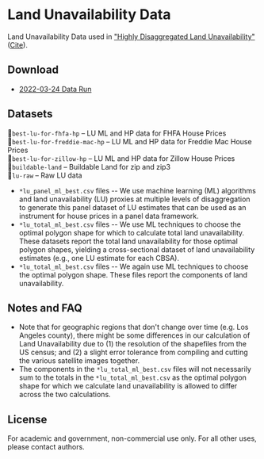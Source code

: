 Land Unavailability Data
===========

Land Unavailability Data used in ["Highly Disaggregated Land Unavailability"](https://papers.ssrn.com/sol3/papers.cfm?abstract_id=3478900) ([Cite](https://scholar.google.com/scholar?hl=en&as_sdt=0%2C5&q=%22Highly+Disaggregated+Land+Unavailability%22&btnG=#d=gs_cit&u=%2Fscholar%3Fq%3Dinfo%3AcgQ1OyAhCM0J%3Ascholar.google.com%2F%26output%3Dcite%26scirp%3D0%26hl%3Den)).

Download 
------------

* [2022-03-24 Data Run](https://www.dropbox.com/sh/kinpoyc2z07v9vx/AADoAN_Nz6ZL4mRI5AOJf11Ra?dl=0)


Datasets
------------

📂`best-lu-for-fhfa-hp` &ndash; LU ML and HP data for FHFA House Prices  
📂`best-lu-for-freddie-mac-hp` &ndash; LU ML and HP data for Freddie Mac House Prices  
📂`best-lu-for-zillow-hp` &ndash; LU ML and HP data for Zillow House Prices  
📂`buildable-land` &ndash; Buildable Land for zip and zip3  
📂`lu-raw` &ndash; Raw LU data  

* `*lu_panel_ml_best.csv` files -- We use machine learning (ML) algorithms and land unavailability (LU) proxies at multiple levels of disaggregation to generate this panel dataset of LU estimates that can be used as an instrument for house prices in a panel data framework. 
* `*lu_total_ml_best.csv` files -- We use ML techniques to choose the optimal polygon shape for which to calculate total land unavailability. These datasets report the total land unavailability for those optimal polygon shapes, yielding a cross-sectional dataset of land unavailability estimates (e.g., one LU estimate for each CBSA). 
* `*lu_total_ml_best.csv` files -- We again use ML techniques to choose the optimal polygon shape. These files report the components of land unavailability.  


Notes and FAQ
------------

* Note that for geographic regions that don't change over time (e.g. Los Angeles county), there might be some differences in our calculation of Land Unavailability due to (1) the resolution of the shapefiles from the US census; and (2) a slight error tolerance from compiling and cutting the various satellite images together.
* The components in the `*lu_total_ml_best.csv` files will not necessarily sum to the totals in the `*lu_total_ml_best.csv` as the optimal polygon shape for which we calculate land unavailability is allowed to differ across the two calculations. 

License 
------------

For academic and government, non-commercial use only. For all other uses, please contact authors. 
